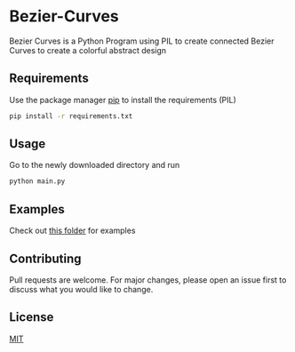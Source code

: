 # Bezier-Curves

Bezier Curves is a Python Program using PIL to create connected Bezier Curves to create a colorful abstract design

## Requirements

Use the package manager [pip](https://pip.pypa.io/en/stable/) to install the requirements (PIL)

```bash
pip install -r requirements.txt
```

## Usage
Go to the newly downloaded directory and run
```bash
python main.py
```

## Examples
Check out [this folder](https://github.com/A-Y-U-S-H-Y-A/Bezier-Curves/tree/main/examples) for examples

## Contributing
Pull requests are welcome. For major changes, please open an issue first to discuss what you would like to change.

## License
[MIT](https://choosealicense.com/licenses/mit/)
